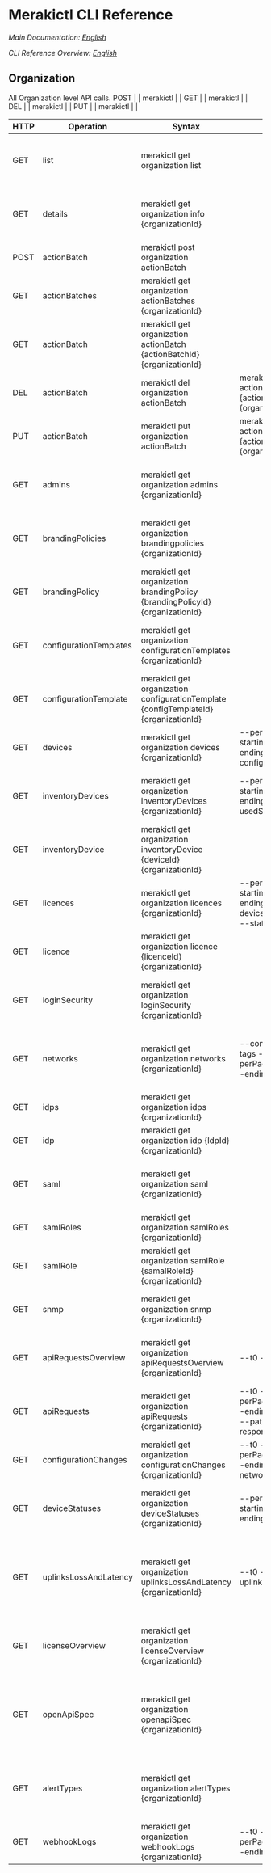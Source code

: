 # Merakictl CLI Reference 

*Main Documentation: [English](https://github.com/ddexterpark/merakictl/blob/master/README.md)*

*CLI Reference Overview: [English](https://github.com/ddexterpark/merakictl/tree/master/docs/commands/README.md)*

## Organization

All Organization level API calls. 
 POST |  | merakictl | |
 GET  |  | merakictl | |
 DEL  |  | merakictl | |
 PUT  |  | merakictl | |
 
 HTTP | Operation | Syntax | Filters | Description |
----- | --------- | ------ | ----------- | ----------- |
 GET  | list | merakictl get organization list | | List the organizations that the user has privileges on.
 GET  | details | merakictl get organization info {organizationId} | | List a specific organization that the user has privileges on.
 POST | actionBatch | merakictl post organization actionBatch | | Create an action batch.
 GET  | actionBatches | merakictl get organization actionBatches {organizationId} | | Return The List Of Action Batches In The Organization.
 GET  | actionBatch | merakictl get organization actionBatch {actionBatchId} {organizationId} | | Return A Single Action Batch.
 DEL  | actionBatch | merakictl del organization actionBatch | merakictl del organization actionBatch {actionBatchId} {organizationId} | | Delete an action batch.
 PUT  | actionBatch | merakictl put organization actionBatch | merakictl put organization actionBatch {actionBatchId} {organizationId} | | Update an action batch.
 GET  | admins | merakictl get organization admins {organizationId} | | List The Dashboard Administrators In This Organization.
 GET  | brandingPolicies | merakictl get organization brandingpolicies {organizationId} | | Return The Branding Policy IDs Of An Organization.
 GET  | brandingPolicy | merakictl get organization brandingPolicy {brandingPolicyId} {organizationId} | | Return The Branding Policies Of An Organization.
 GET  | configurationTemplates | merakictl get organization configurationTemplates {organizationId} | | List The Configuration Templates For This Organization.
 GET  | configurationTemplate | merakictl get organization configurationTemplate {configTemplateId} {organizationId} | | Return a Configuration Template For This Organization.
 GET  | devices | merakictl get organization devices {organizationId} | --perPage --startingAfter --endingBefore --configurationUpdatedAfter |  List the devices in an organization.
 GET  | inventoryDevices | merakictl get organization inventoryDevices {organizationId}  |  --perPage --startingAfter --endingBefore --usedState --search | Return The Device Inventory For An Organization.
 GET  | inventoryDevice | merakictl get organization inventoryDevice {deviceId} {organizationId} |  | Return a single device from the inventory of an organizatio.
 GET  | licences | merakictl get organization licences {organizationId} | --perPage --startingAfter --endingBefore --deviceSerial --networkId --state | List The Licenses For An Organization.
 GET  | licence | merakictl get organization licence {licenceId} {organizationId} | | List A Single License For An Organization.
 GET  | loginSecurity | merakictl get organization loginSecurity {organizationId} | | Returns The Login Security Settings For An Organization.
 GET  | networks | merakictl get organization networks {organizationId} | --configTemplateId --tags --tagsFilterType --perPage --startingAfter --endingBefore | List the networks that the user has privileges on in an organization.
 GET  | idps | merakictl get organization idps {organizationId} | | List the SAML IdPs in your organization.
 GET  | idp | merakictl get organization idp {ldpId} {organizationId} | | List a SAML IdP in your organization.
 GET  | saml | merakictl get organization saml {organizationId} | | Returns the SAML SSO enabled settings for an organization.
 GET  | samlRoles | merakictl get organization samlRoles {organizationId} | | List the SAML roles for this organization.
 GET  | samlRole | merakictl get organization samlRole {samalRoleId} {organizationId} | | List a single SAML role for this organization.
 GET  | snmp | merakictl get organization snmp {organizationId} | | Return the SNMP settings for an organization.
 GET  | apiRequestsOverview | merakictl get organization apiRequestsOverview {organizationId} | --t0 --t1 --timespan | Return an aggregated overview of API requests data.
 GET  | apiRequests | merakictl get organization apiRequests {organizationId} | --t0 --t1 --timespan --perPage --startingAfter --endingBefore --adminId --path --method --responseCode --sourceIp | List the API requests made by an organization
 GET  | configurationChanges | merakictl get organization configurationChanges {organizationId} | --t0 --t1 --timespan --perPage --startingAfter --endingBefore --networkId --adminId | View the Change Log for your organization.
 GET  | deviceStatuses | merakictl get organization deviceStatuses {organizationId}  | --perPage --startingAfter --endingBefore | List the status of every Meraki device in the organization.
 GET  | uplinksLossAndLatency | merakictl get organization uplinksLossAndLatency {organizationId} | --t0 --t1 --timespan --uplink --ip | Return the uplink loss and latency for every MX in the organization from at latest 2 minutes ago.
 GET  | licenseOverview | merakictl get organization licenseOverview {organizationId} | | Return an overview of the license state for an organization.
 GET  | openApiSpec | merakictl get organization openapiSpec {organizationId} | | Return the OpenAPI 2.0 Specification of the organization's API documentation in JSON.
 GET  | alertTypes | merakictl get organization alertTypes {organizationId} | | Return a list of alert types to be used with managing webhook alerts.
 GET  | webhookLogs | merakictl get organization webhookLogs {organizationId} | --t0 --t1 --timespan --perPage --startingAfter --endingBefore --url | Return the log of webhook POSTs sent.
 